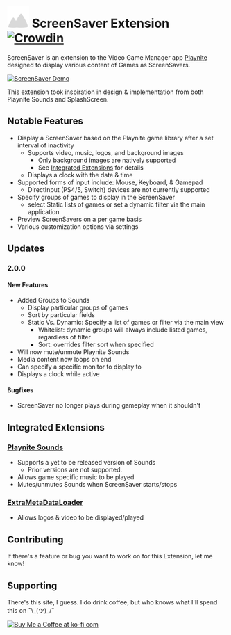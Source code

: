 # <img src="https://github.com/cnapolit/ScreenSaver/blob/main/.github/icon.png" width="50"> ScreenSaver Extension [![Crowdin](https://badges.crowdin.net/screensaver/localized.svg)](https://crowdin.com/project/screensaver)
ScreenSaver is an extension to the Video Game Manager app <a href="https://github.com/JosefNemec/Playnite">Playnite</a>
designed to display various content of Games as ScreenSavers. 

[![ScreenSaver Demo](https://img.youtube.com/vi/uFgXJ1UMQro/0.jpg)](https://www.youtube.com/watch?v=uFgXJ1UMQro)

This extension took inspiration in design & implementation from both Playnite Sounds and SplashScreen.
## Notable Features
* Display a ScreenSaver based on the Playnite game library after a set interval of inactivity
  - Supports video, music, logos, and background images
    - Only background images are natively supported
    - See <a href="https://github.com/cnapolit/ScreenSaver#integrated-extensions">Integrated Extensions</a> for details
  - Displays a clock with the date & time
* Supported forms of input include: Mouse, Keyboard, & Gamepad
  - DirectInput (PS4/5, Switch) devices are not currently supported
* Specify groups of games to display in the ScreenSaver
  - select Static lists of games or set a dynamic filter via the main application
* Preview ScreenSavers on a per game basis
* Various customization options via settings
## Updates
### 2.0.0
#### New Features
* Added Groups to Sounds
  - Display particular groups of games
  - Sort by particular fields
  - Static Vs. Dynamic: Specify a list of games or filter via the main view
    - Whitelist: dynamic groups will always include listed games, regardless of filter
    - Sort: overrides filter sort when specified
* Will now mute/unmute Playnite Sounds
* Media content now loops on end
* Can specify a specific monitor to display to
* Displays a clock while active
#### Bugfixes
* ScreenSaver no longer plays during gameplay when it shouldn't
## Integrated Extensions
### <a href="https://github.com/joyrider3774/PlayniteSound">Playnite Sounds</a>
  - Supports a yet to be released version of Sounds
    - Prior versions are not supported.
  - Allows game specific music to be played
  - Mutes/unmutes Sounds when ScreenSaver starts/stops
### <a href="https://github.com/darklinkpower/PlayniteExtensionsCollection">ExtraMetaDataLoader</a>
  - Allows logos & video to be displayed/played
## Contributing
If there's a feature or bug you want to work on for this Extension, let me know!
## Supporting
There's this site, I guess. I do drink coffee, but who knows what I'll spend this on ¯\\\_(ツ)\_/¯

<a href='https://ko-fi.com/justrollinc' target='_blank'><img height='36' style='border:0px;height:36px;' src='https://cdn.ko-fi.com/cdn/kofi2.png?v=3' border='0' alt='Buy Me a Coffee at ko-fi.com' /></a>
